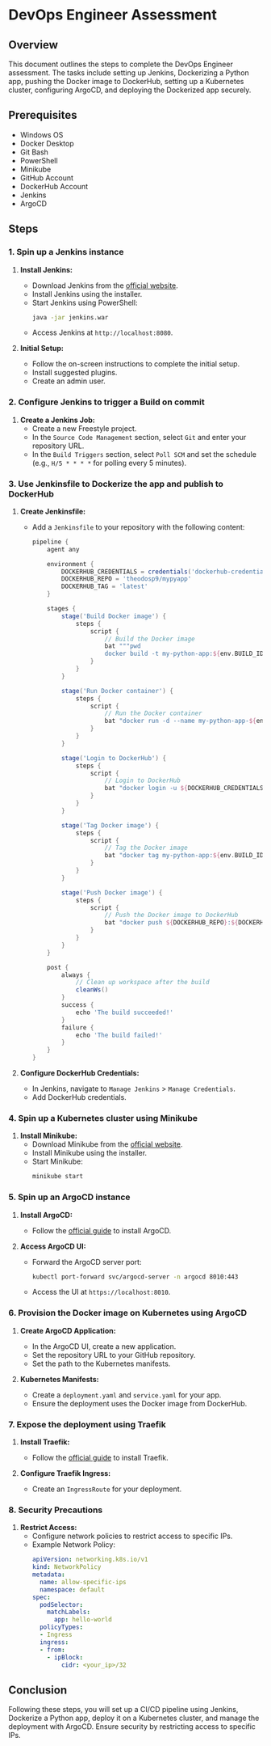 # DevOps Engineer Assessment

## Overview
This document outlines the steps to complete the DevOps Engineer assessment. The tasks include setting up Jenkins, Dockerizing a Python app, pushing the Docker image to DockerHub, setting up a Kubernetes cluster, configuring ArgoCD, and deploying the Dockerized app securely.

## Prerequisites
- Windows OS
- Docker Desktop
- Git Bash
- PowerShell
- Minikube
- GitHub Account
- DockerHub Account
- Jenkins
- ArgoCD

## Steps

### 1. Spin up a Jenkins instance
1. **Install Jenkins:**
   - Download Jenkins from the [official website](https://www.jenkins.io/download/).
   - Install Jenkins using the installer.
   - Start Jenkins using PowerShell:
     ```sh
     java -jar jenkins.war
     ```
   - Access Jenkins at `http://localhost:8080`.

2. **Initial Setup:**
   - Follow the on-screen instructions to complete the initial setup.
   - Install suggested plugins.
   - Create an admin user.

### 2. Configure Jenkins to trigger a Build on commit
1. **Create a Jenkins Job:**
   - Create a new Freestyle project.
   - In the `Source Code Management` section, select `Git` and enter your repository URL.
   - In the `Build Triggers` section, select `Poll SCM` and set the schedule (e.g., `H/5 * * * *` for polling every 5 minutes).

### 3. Use Jenkinsfile to Dockerize the app and publish to DockerHub
1. **Create Jenkinsfile:**
   - Add a `Jenkinsfile` to your repository with the following content:
     ```groovy
     pipeline {
         agent any

         environment {
             DOCKERHUB_CREDENTIALS = credentials('dockerhub-credentials') // Ensure this ID matches your stored credentials ID
             DOCKERHUB_REPO = 'theodosp9/mypyapp'
             DOCKERHUB_TAG = 'latest'
         }

         stages {
             stage('Build Docker image') {
                 steps {
                     script {
                         // Build the Docker image
                         bat """pwd
                         docker build -t my-python-app:${env.BUILD_ID} ."""
                     }
                 }
             }

             stage('Run Docker container') {
                 steps {
                     script {
                         // Run the Docker container
                         bat "docker run -d --name my-python-app-${env.BUILD_ID} my-python-app:${env.BUILD_ID}"
                     }
                 }
             }

             stage('Login to DockerHub') {
                 steps {
                     script {
                         // Login to DockerHub
                         bat "docker login -u ${DOCKERHUB_CREDENTIALS_USR} -p ${DOCKERHUB_CREDENTIALS_PSW}"
                     }
                 }
             }

             stage('Tag Docker image') {
                 steps {
                     script {
                         // Tag the Docker image
                         bat "docker tag my-python-app:${env.BUILD_ID} ${DOCKERHUB_REPO}:${DOCKERHUB_TAG}"
                     }
                 }
             }

             stage('Push Docker image') {
                 steps {
                     script {
                         // Push the Docker image to DockerHub
                         bat "docker push ${DOCKERHUB_REPO}:${DOCKERHUB_TAG}"
                     }
                 }
             }
         }

         post {
             always {
                 // Clean up workspace after the build
                 cleanWs()
             }
             success {
                 echo 'The build succeeded!'
             }
             failure {
                 echo 'The build failed!'
             }
         }
     }
     ```

2. **Configure DockerHub Credentials:**
   - In Jenkins, navigate to `Manage Jenkins` > `Manage Credentials`.
   - Add DockerHub credentials.

### 4. Spin up a Kubernetes cluster using Minikube
1. **Install Minikube:**
   - Download Minikube from the [official website](https://minikube.sigs.k8s.io/docs/start/).
   - Install Minikube using the installer.
   - Start Minikube:
     ```sh
     minikube start
     ```

### 5. Spin up an ArgoCD instance
1. **Install ArgoCD:**
   - Follow the [official guide](https://argo-cd.readthedocs.io/en/stable/getting_started/) to install ArgoCD.

2. **Access ArgoCD UI:**
   - Forward the ArgoCD server port:
     ```sh
     kubectl port-forward svc/argocd-server -n argocd 8010:443
     ```
   - Access the UI at `https://localhost:8010`.

### 6. Provision the Docker image on Kubernetes using ArgoCD
1. **Create ArgoCD Application:**
   - In the ArgoCD UI, create a new application.
   - Set the repository URL to your GitHub repository.
   - Set the path to the Kubernetes manifests.

2. **Kubernetes Manifests:**
   - Create a `deployment.yaml` and `service.yaml` for your app.
   - Ensure the deployment uses the Docker image from DockerHub.

### 7. Expose the deployment using Traefik
1. **Install Traefik:**
   - Follow the [official guide](https://doc.traefik.io/traefik/getting-started/install-traefik/) to install Traefik.

2. **Configure Traefik Ingress:**
   - Create an `IngressRoute` for your deployment.

### 8. Security Precautions
1. **Restrict Access:**
   - Configure network policies to restrict access to specific IPs.
   - Example Network Policy:
     ```yaml
     apiVersion: networking.k8s.io/v1
     kind: NetworkPolicy
     metadata:
       name: allow-specific-ips
       namespace: default
     spec:
       podSelector:
         matchLabels:
           app: hello-world
       policyTypes:
       - Ingress
       ingress:
       - from:
         - ipBlock:
             cidr: <your_ip>/32
     ```

## Conclusion
Following these steps, you will set up a CI/CD pipeline using Jenkins, Dockerize a Python app, deploy it on a Kubernetes cluster, and manage the deployment with ArgoCD. Ensure security by restricting access to specific IPs.
